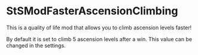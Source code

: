 # StSModFasterAscensionClimbing

This is a quality of life mod that allows you to climb ascension levels faster!

By default it is set to climb 5 ascension levels after a win. This value can be changed in the settings.